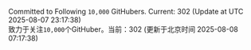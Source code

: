 Committed to Following `10,000` GitHubers. Current: <!-- FOLLOWING_COUNT -->302<!-- FOLLOWING_COUNT --> (Update at UTC <!-- LAST_UPDATED -->2025-08-07 23:17:38<!-- LAST_UPDATED -->)<br>
致力于关注`10,000`个GitHuber。当前：<!-- FOLLOWING_COUNT -->302<!-- FOLLOWING_COUNT --> (更新于北京时间 <!-- LAST_UPDATED_CST -->2025-08-08 07:17:38<!-- LAST_UPDATED_CST -->)
